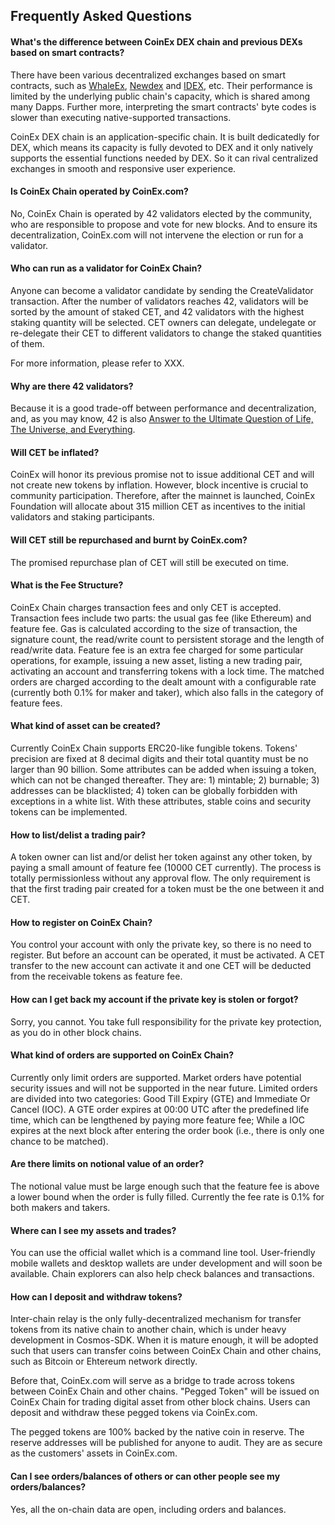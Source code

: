 ## Frequently Asked Questions

#### What's the difference between CoinEx DEX chain and previous DEXs based on smart contracts?

There have been various decentralized exchanges based on smart contracts, such as [WhaleEx](http://www.whaleex.com/), [Newdex](http://newdex.io) and [IDEX](http://idex.market), etc. Their performance is limited by the underlying public chain's capacity, which is shared among many Dapps. Further more, interpreting the smart contracts' byte codes is slower than executing native-supported transactions. 

CoinEx DEX chain is an application-specific chain. It is built dedicatedly for DEX, which means its capacity is fully devoted to DEX and it only natively supports the essential functions needed by DEX. So it can rival centralized exchanges in smooth and responsive user experience.



#### Is CoinEx Chain operated by CoinEx.com?

No, CoinEx Chain is operated by 42 validators elected by the community, who are responsible to propose and vote for new blocks. And to ensure its decentralization, CoinEx.com will not intervene the election or run for a validator.



#### Who can run as a validator for CoinEx Chain?

Anyone can become a validator candidate by sending the CreateValidator transaction. After the number of validators reaches 42, validators will be sorted by the amount of staked CET, and 42 validators with the highest staking quantity will be selected.  CET owners can delegate, undelegate or re-delegate their CET to different validators to change the staked quantities of them. 

For more information, please refer to XXX.



#### Why are there 42 validators?

Because it is a good trade-off between performance and decentralization, and, as you may know, 42 is also [Answer to the Ultimate Question of Life, The Universe, and Everything](https://en.wikipedia.org/wiki/Phrases_from_The_Hitchhiker's_Guide_to_the_Galaxy#Answer_to_the_Ultimate_Question_of_Life,_the_Universe,_and_Everything_(42)).



#### Will CET be inflated?

CoinEx will honor its previous promise not to issue additional CET and will not create new tokens by inflation. However, block incentive is crucial to community participation. Therefore, after the mainnet is launched, CoinEx Foundation will allocate about 315 million CET as incentives to the initial validators and staking participants.



#### Will CET still be repurchased and burnt by CoinEx.com?

The promised repurchase plan of CET will still be executed on time. 



#### What is the Fee Structure?

CoinEx Chain charges transaction fees and only CET is accepted. Transaction fees include two parts: the usual gas fee (like Ethereum) and feature fee. Gas is calculated according to the size of transaction, the signature count, the read/write count to persistent storage and the length of read/write data. Feature fee is an extra fee charged for some particular operations, for example, issuing a new asset, listing a new trading pair, activating an account and transferring tokens with a lock time. The matched orders are charged according to the dealt amount with a configurable rate (currently both 0.1% for maker and taker), which also falls in the category of feature fees. 



#### What kind of asset can be created?

Currently CoinEx Chain supports ERC20-like fungible tokens. Tokens' precision are fixed at 8 decimal digits and their total quantity must be no larger than 90 billion.  Some attributes can be added when issuing a token, which can not be changed thereafter. They are:  1) mintable; 2) burnable; 3) addresses can be blacklisted; 4) token can be globally forbidden with exceptions in a white list. With these attributes, stable coins and security tokens can be implemented.



#### How to list/delist a trading pair?

A token owner can list and/or delist her token against any other token, by paying a small amount of feature fee (10000 CET currently). The process is totally permissionless without any approval flow. The only requirement is that the first trading pair created for a token must be the one between it and CET.



#### How to register on CoinEx Chain?

You control your account with only the private key, so there is no need to register. But before an account can be operated,  it must be activated. A CET transfer to the new account can activate it and one CET will be deducted from the receivable tokens as feature fee.



#### How can I get back my account if the private key is stolen or forgot?

Sorry, you cannot. You take full responsibility for the private key protection, as you do in other block chains.



#### What kind of orders are supported on CoinEx Chain?

Currently only limit orders are supported. Market orders have potential security issues and will not be supported in the near future. Limited orders are divided into two categories: Good Till Expiry (GTE) and Immediate Or Cancel (IOC).  A GTE order expires at 00:00 UTC after the predefined life time, which can be lengthened by paying more feature fee; While a IOC expires at the next block after entering the order book (i.e., there is only one chance to be matched).



#### Are there limits on notional value of an order?

The notional value must be large enough such that the feature fee is above a lower bound when the order is fully filled. Currently the fee rate is 0.1% for both makers and takers.



#### Where can I see my assets and trades?

You can use the official wallet which is a command line tool. User-friendly mobile wallets and desktop wallets  are under development and will soon be available. Chain explorers can also help check balances and transactions.



#### How can I deposit and withdraw tokens?

Inter-chain relay is the only fully-decentralized mechanism for transfer tokens from its native chain to another chain, which is under heavy development in Cosmos-SDK. When it is mature enough, it will be adopted such that users can transfer coins between CoinEx Chain and other chains, such as Bitcoin or Ehtereum network directly. 

Before that,  CoinEx.com will serve as a bridge to trade across tokens between CoinEx Chain and other chains. "Pegged Token" will be issued on CoinEx Chain for  trading digital asset from other block chains.  Users can deposit and withdraw these pegged tokens via CoinEx.com.

The pegged tokens are 100% backed by the native coin in reserve. The reserve addresses will be published for anyone to audit. They are as secure as the customers' assets in CoinEx.com.



#### Can I see orders/balances of others or can other people see my orders/balances?

Yes, all the on-chain data are open, including orders and balances. 

